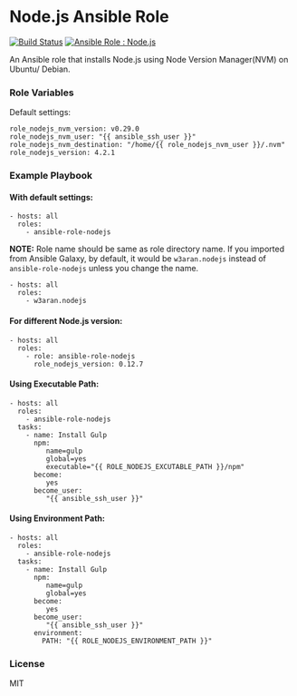 # Node.js Ansible Role

[![Build Status](https://travis-ci.org/w3aran/ansible-role-nodejs.svg?branch=master)](https://travis-ci.org/w3aran/ansible-role-nodejs) 
[![Ansible Role : Node.js](https://img.shields.io/badge/ansible--galaxy-role-blue.svg)](https://galaxy.ansible.com/detail#/role/6138)

An Ansible role that installs Node.js using Node Version Manager(NVM) on Ubuntu/ Debian.

### Role Variables

Default settings:

```
role_nodejs_nvm_version: v0.29.0
role_nodejs_nvm_user: "{{ ansible_ssh_user }}"
role_nodejs_nvm_destination: "/home/{{ role_nodejs_nvm_user }}/.nvm"
role_nodejs_version: 4.2.1
```

### Example Playbook

#### With default settings:

```
- hosts: all
  roles:
    - ansible-role-nodejs
```

**NOTE:** Role name should be same as role directory name. If you imported from Ansible Galaxy, by default, it would be ```w3aran.nodejs``` instead of ```ansible-role-nodejs``` unless you change the name.

```
- hosts: all
  roles:
    - w3aran.nodejs
```


#### For different Node.js version:

```
- hosts: all
  roles:
    - role: ansible-role-nodejs
      role_nodejs_version: 0.12.7
```

#### Using Executable Path:

```
- hosts: all
  roles:
    - ansible-role-nodejs
  tasks:
    - name: Install Gulp
      npm:
         name=gulp
         global=yes
         executable="{{ ROLE_NODEJS_EXCUTABLE_PATH }}/npm"
      become:
         yes
      become_user:
         "{{ ansible_ssh_user }}"
```

#### Using Environment Path:

```
- hosts: all
  roles:
    - ansible-role-nodejs
  tasks:
    - name: Install Gulp
      npm:
         name=gulp
         global=yes
      become:
         yes
      become_user:
         "{{ ansible_ssh_user }}"
      environment:
        PATH: "{{ ROLE_NODEJS_ENVIRONMENT_PATH }}"
```

### License

MIT
